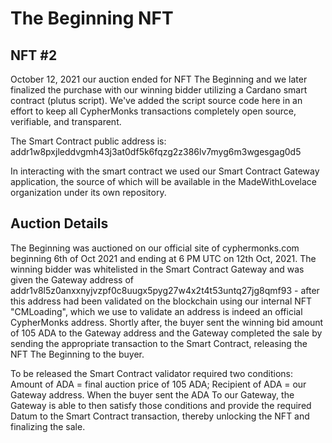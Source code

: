 # The Beginning NFT
## NFT #2
October 12, 2021 our auction ended for NFT The Beginning and we later finalized the purchase with our winning bidder utilizing a Cardano smart contract (plutus script). We've added the script source code here in an effort to keep all CypherMonks transactions completely open source, verifiable, and transparent.

The Smart Contract public address is: addr1w8pxjleddvgmh43j3at0df5k6fqzg2z386lv7myg6m3wgesgag0d5

In interacting with the smart contract we used our Smart Contract Gateway application, the source of which will be available in the MadeWithLovelace organization under its own repository.

## Auction Details
The Beginning was auctioned on our official site of cyphermonks.com beginning 6th of Oct 2021 and ending at 6 PM UTC on 12th Oct, 2021. The winning bidder was whitelisted in the Smart Contract Gateway and was given the Gateway address of addr1v8l5z0anxxnyjvzpf0c8uugx5pyg27w4x2t4t53untq27jg8qmf93 - after this address had been validated on the blockchain using our internal NFT "CMLoading", which we use to validate an address is indeed an official CypherMonks address.  Shortly after, the buyer sent the winning bid amount of 105 ADA to the Gateway address and the Gateway completed the sale by sending the appropriate transaction to the Smart Contract, releasing the NFT The Beginning to the buyer.

To be released the Smart Contract validator required two conditions: Amount of ADA = final auction price of 105 ADA; Recipient of ADA = our Gateway address. When the buyer sent the ADA To our Gateway, the Gateway is able to then satisfy those conditions and provide the required Datum to the Smart Contract transaction, thereby unlocking the NFT and finalizing the sale.
